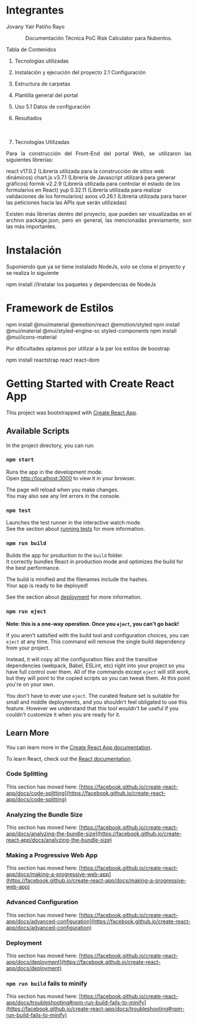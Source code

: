 # Integrantes
Jovany Yair Patiño Rayo




<p style='text-align: center;'> Documentación Técnica PoC Risk Calculator para Nubentos.


Tabla de Contenidos
1. Tecnologías utilizadas	
2. Instalación y ejecución del proyecto
    2.1 Configuración	
3. Estructura de carpetas
4. Plantilla general del portal
5. Uso
    5.1 Datos de configuración	
6. Resultados	
<br /> <br />

1. Tecnologías Utilizadas
<div style='text-align: justify;'> Para la construcción del Front-End del portal Web, se utilizaron las siguientes librerías: </div>

react v17.0.2 (Librería utilizada para la construcción de sitios web dinámicos)
chart.js v3.7.1 (Librería de Javascript utilizará para generar gráficos)
formik v2.2.9 (Librería utilizada para controlar el estado de los formularios en React)
yup 0.32.11 (Librería utilizada para realizar validaciones de los formularios)
axios v0.26.1 (Librería utilizada para hacer las peticiones hacia las APIs que serán utilizadas) <br /> <div style='text-align: justify;'> Existen más librerías dentro del proyecto, que pueden ser visualizadas en el archivo package.json, pero en general, las mencionadas previamente, son las más importantes. </div>


# Instalación
Suponiendo que ya se tiene instalado NodeJs, solo se clona el proyecto y se realiza lo siguiente

npm install //Instalar los paquetes y dependencias de NodeJs

# Framework de Estilos 
npm install @mui/material @emotion/react @emotion/styled
npm install @mui/material @mui/styled-engine-sc styled-components
npm install @mui/icons-material

Por dificultades optamos por utilizar a la par los estilos de boostrap 

npm install reactstrap react react-dom

# Getting Started with Create React App

This project was bootstrapped with [Create React App](https://github.com/facebook/create-react-app).

## Available Scripts

In the project directory, you can run:

### `npm start`

Runs the app in the development mode.\
Open [http://localhost:3000](http://localhost:3000) to view it in your browser.

The page will reload when you make changes.\
You may also see any lint errors in the console.

### `npm test`

Launches the test runner in the interactive watch mode.\
See the section about [running tests](https://facebook.github.io/create-react-app/docs/running-tests) for more information.

### `npm run build`

Builds the app for production to the `build` folder.\
It correctly bundles React in production mode and optimizes the build for the best performance.

The build is minified and the filenames include the hashes.\
Your app is ready to be deployed!

See the section about [deployment](https://facebook.github.io/create-react-app/docs/deployment) for more information.

### `npm run eject`

**Note: this is a one-way operation. Once you `eject`, you can't go back!**

If you aren't satisfied with the build tool and configuration choices, you can `eject` at any time. This command will remove the single build dependency from your project.

Instead, it will copy all the configuration files and the transitive dependencies (webpack, Babel, ESLint, etc) right into your project so you have full control over them. All of the commands except `eject` will still work, but they will point to the copied scripts so you can tweak them. At this point you're on your own.

You don't have to ever use `eject`. The curated feature set is suitable for small and middle deployments, and you shouldn't feel obligated to use this feature. However we understand that this tool wouldn't be useful if you couldn't customize it when you are ready for it.

## Learn More

You can learn more in the [Create React App documentation](https://facebook.github.io/create-react-app/docs/getting-started).

To learn React, check out the [React documentation](https://reactjs.org/).

### Code Splitting

This section has moved here: [https://facebook.github.io/create-react-app/docs/code-splitting](https://facebook.github.io/create-react-app/docs/code-splitting)

### Analyzing the Bundle Size

This section has moved here: [https://facebook.github.io/create-react-app/docs/analyzing-the-bundle-size](https://facebook.github.io/create-react-app/docs/analyzing-the-bundle-size)

### Making a Progressive Web App

This section has moved here: [https://facebook.github.io/create-react-app/docs/making-a-progressive-web-app](https://facebook.github.io/create-react-app/docs/making-a-progressive-web-app)

### Advanced Configuration

This section has moved here: [https://facebook.github.io/create-react-app/docs/advanced-configuration](https://facebook.github.io/create-react-app/docs/advanced-configuration)

### Deployment

This section has moved here: [https://facebook.github.io/create-react-app/docs/deployment](https://facebook.github.io/create-react-app/docs/deployment)

### `npm run build` fails to minify

This section has moved here: [https://facebook.github.io/create-react-app/docs/troubleshooting#npm-run-build-fails-to-minify](https://facebook.github.io/create-react-app/docs/troubleshooting#npm-run-build-fails-to-minify)
